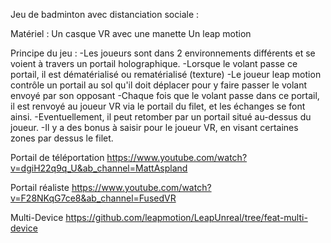 Jeu de badminton avec distanciation sociale :

Matériel : 
Un casque VR avec une manette
Un leap motion


Principe du jeu :
-Les joueurs sont dans 2 environnements différents et se voient à travers un portail holographique.
-Lorsque le volant passe ce portail, il est dématérialisé ou rematérialisé (texture)
-Le joueur leap motion contrôle un portail au sol qu'il doit déplacer pour y faire passer le volant envoyé par son opposant
-Chaque fois que le volant passe dans ce portail, il est renvoyé au joueur VR via le portail du filet, et les échanges se font ainsi.
-Eventuellement, il peut retomber par un portail situé au-dessus du joueur.
-Il y a des bonus à saisir pour le joueur VR, en visant certaines zones par dessus le filet.



Portail de téléportation
https://www.youtube.com/watch?v=dgiH22q9q_U&ab_channel=MattAspland

Portail réaliste
https://www.youtube.com/watch?v=F28NKqG7ce8&ab_channel=FusedVR

Multi-Device
https://github.com/leapmotion/LeapUnreal/tree/feat-multi-device